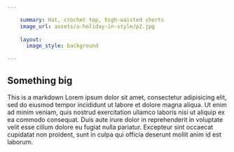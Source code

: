 ```yaml
---

    summary: Hat, crochet top, high-waisted shorts
    image_url: assets/a-holiday-in-style/p2.jpg
    
    layout:
      image_style: background

---
```


## Something big

This is a markdown Lorem ipsum dolor sit amet, consectetur adipisicing elit, sed do eiusmod tempor incididunt ut labore et dolore magna aliqua. Ut enim ad minim veniam, quis nostrud exercitation ullamco laboris nisi ut aliquip ex ea commodo consequat. Duis aute irure dolor in reprehenderit in voluptate velit esse cillum dolore eu fugiat nulla pariatur. Excepteur sint occaecat cupidatat non proident, sunt in culpa qui officia deserunt mollit anim id est laborum.

